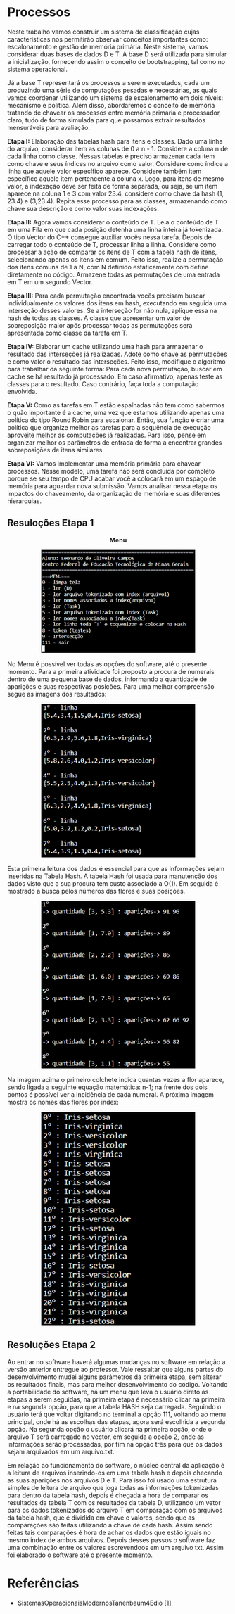 # Processos

Neste trabalho vamos construir um sistema de classificação cujas características nos permitirão observar conceitos importantes como: escalonamento e gestão de memória primária. Neste sistema, vamos considerar duas bases de dados D e T. A base D será utilizada para simular a inicialização, fornecendo assim o conceito de bootstrapping, tal como no sistema operacional.

Já a base T representará os processos a serem executados, cada um produzindo uma série de computações pesadas e necessárias, as quais vamos coordenar utilizando um sistema de escalonamento em dois níveis: mecanismo e política. Além disso, abordaremos o conceito de memória tratando de chavear os processos entre memória primária e processador, claro, tudo de forma simulada para que possamos extrair resultados mensuráveis para avaliação.

<strong>Etapa I:</strong> Elaboração das tabelas hash para itens e classes. Dado uma linha do arquivo, considerar item as colunas de 0 a n - 1. Considere a coluna n de cada linha como classe. Nessas tabelas é preciso armazenar cada item como chave e seus índices no arquivo como valor. Considere como índice a linha que aquele valor específico aparece. Considere também item específico aquele item pertencente a coluna x. Logo, para itens de mesmo valor, a indexação deve ser feita de forma separada, ou seja, se um item aparece na coluna 1 e 3 com valor 23.4, considere como chave da hash (1, 23.4) e (3,23.4). Repita esse processo para as classes, armazenando como chave sua descrição e como valor suas indexações.

<strong>Etapa II:</strong> Agora vamos considerar o conteúdo de T. Leia o conteúdo de T em uma Fila em que cada posição detenha uma linha inteira já tokenizada. O tipo Vector do C++ consegue auxiliar vocês nessa tarefa. Depois de carregar todo o conteúdo de T, processar linha a linha. Considere como processar a ação de comparar os itens de T com a tabela hash de itens, selecionando apenas os itens em comum. Feito isso, realize a permutação dos itens comuns de 1 a N, com N definido estaticamente com define diretamente no código. Armazene todas as permutações de uma entrada em T em um segundo Vector.

<strong>Etapa III:</strong> Para cada permutação encontrada vocês precisam buscar individualmente os valores dos itens em hash, executando em seguida uma interseção desses valores. Se a interseção for não nula, aplique essa na hash de todas as classes. A classe que apresentar um valor de sobreposição maior após processar todas as permutações será apresentada como classe da tarefa em T.

<strong>Etapa IV:</strong> Elaborar um cache utilizando uma hash para armazenar o resultado das interseções já realizadas. Adote como chave as permutações e como valor o resultado das interseções. Feito isso, modifique o algoritmo para trabalhar da seguinte forma: Para cada nova permutação, buscar em cache se há resultado já processado. Em caso afirmativo, apenas teste as classes para o resultado. Caso contrário, faça toda a computação envolvida.

<strong>Etapa V:</strong> Como as tarefas em T estão espalhadas não tem como sabermos o quão importante é a cache, uma vez que estamos utilizando apenas uma política do tipo Round Robin para escalonar. Então, sua função é criar uma política que organize melhor as tarefas para a sequência de execução aproveite melhor as computações já realizadas. Para isso, pense em organizar melhor os parâmetros de entrada de forma a encontrar grandes sobreposições de itens similares.

<strong>Etapa VI:</strong> Vamos implementar uma memória primária para chavear processos. Nesse modelo, uma tarefa não será concluída por completo porque se seu tempo de CPU acabar você a colocará em um espaço de memória para aguardar nova submissão. Vamos analisar nessa etapa os impactos do chaveamento, da organização de memória e suas diferentes hierarquias.


<h2>Resuloções Etapa 1</h2>

<p align = "center">
    <strong>Menu</strong>

<p align = "center">
    <img src="https://github.com/leonardo8787/operational_systems/blob/main/imagens/menu%20.png" width="350"></img>
    
No Menu é possível ver todas as opções do software, até o presente momento. Para a primeira atividade foi proposto a procura de numerais dentro de uma pequena base de dados, informando a quantidade de aparições e suas respectivas posições. Para uma melhor compreensão segue as imagens dos resultados:


<p align = "center">
    <img src="https://github.com/leonardo8787/operational_systems/blob/main/imagens/leituraD.png" width="350"></img>

Esta primeira leitura dos dados é essencial para que as informações sejam inseridas na Tabela Hash. A tabela Hash foi usada para manutenção dos dados visto que a sua procura tem custo associado a O(1). Em seguida é mostrado a busca pelos números das flores e suas posições.

<p align = "center">
    <img src="https://github.com/leonardo8787/operational_systems/blob/main/imagens/procuraD.png" width="350"></img>
    
Na imagem acima o primeiro colchete indica quantas vezes a flor aparece, sendo ligada a seguinte equação matemática: n-1; na frente dos dois pontos é possível ver a incidência de cada numeral. A próxima imagem mostra os nomes das flores por index:

<p align = "center">
    <img src="https://github.com/leonardo8787/operational_systems/blob/main/imagens/leituraFlor.png" width="350"></img>


<h2>Resoluções Etapa 2</h2>

Ao entrar no software haverá algumas mudanças no software em relação a versão anterior entregue ao professor. Vale ressaltar que alguns partes do desenvolvimento mudei alguns parâmetros da primeira etapa, sem alterar os resultados finais, mas para melhor desenvolvimento do código. Voltando a portabilidade do software, há um menu que leva o usuário direto as etapas a serem seguidas, na primeira etapa é necessário clicar na primeira e na segunda opção, para que a tabela HASH seja carregada. Seguindo o usuário terá que voltar digitando no terminal a opção 111, voltando ao menu principal, onde há as escolhas das etapas, agora será escolhida a segunda opção. Na segunda opção o usuário clicará na primeira opção, onde o arquivo T será carregado no vector, em seguida a opção 2, onde as informações serão processadas, por fim na opção três para que os dados sejam arquivados em um arquivo.txt. 

Em relação ao funcionamento do software, o núcleo central da aplicação é a leitura de arquivos inserindo-os em uma tabela hash e depois checando as suas aparições nos arquivos D e T. Para isso foi usado uma estrutura simples de leitura de arquivo que joga todas as informações tokenizadas para dentro da tabela hash, depois é chegada a hora de comparar os resultados da tabela T com os resultados da tabela D, utilizando um vetor para os dados tokenizados do arquivo T em comparação com os arquivos da tabela hash, que é dividida em chave e valores, sendo que as comparações são feitas utilizando a chave de cada hash. Assim sendo feitas tais comparações é hora de achar os dados que estão iguais no mesmo index de ambos arquivos. Depois desses passos o software faz uma combinação entre os valores escrevendoos em um arquivo txt. Assim foi elaborado o software até o presente momento. 

<h1>Referências</h1>

 *  SistemasOperacionaisModernosTanenbaum4Edio [1]
